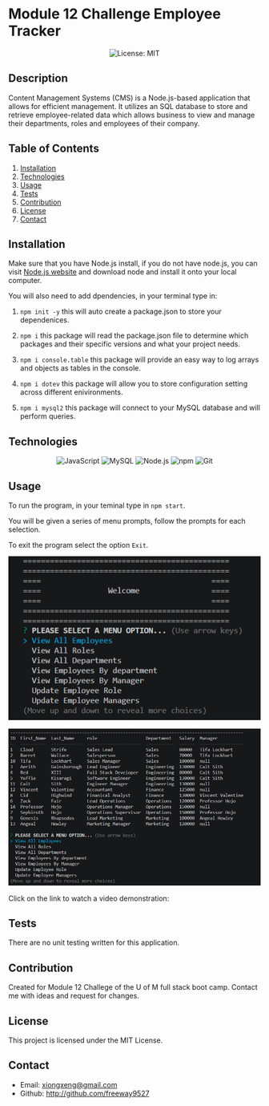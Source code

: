 # Module 12 Challenge Employee Tracker
<p align="center">
  <img src="https://img.shields.io/badge/License-MIT-blue" alt="License: MIT">
</p>

## Description
Content Management Systems (CMS) is a Node.js-based application that allows for efficient management. It utilizes an SQL database to store and retrieve employee-related data which allows business to view and manage their departments, roles and employees of their company.


## Table of Contents
1. [Installation](#installation)
2. [Technologies](#technologies)
3. [Usage](#usage)
4. [Tests](#tests)
5. [Contribution](#contribution)
6. [License](#license)
7. [Contact](#contact)


## Installation

Make sure that you have Node.js install, if you do not have node.js, you can visit [Node.js website](https://nodejs.org/en) and download node and install it onto your local computer. 

You will also need to add dpendencies, in your terminal type in:

1. `npm init -y` this will auto create a package.json to store your dependenices.

2. `npm i` this package will read the package.json file to determine which packages and their specific versions and what your project needs.

3. `npm i console.table` this package will provide an easy way to log arrays and objects as tables in the console.

4. `npm i dotev` this package will allow you to store configuration setting across different enivironments.

5. `npm i mysql2` this package will connect to your MySQL database and will perform queries.

## Technologies
<p align="center">
  <img src="https://img.shields.io/badge/-JavaScript-blue?logo=JavaScript&logoColor=white" alt="JavaScript">
  <img src="https://img.shields.io/badge/-MySQL-blue?logo=MySQL&logoColor=white" alt="MySQL">
  <img src="https://img.shields.io/badge/-Node.js-purple?logo=Node.js&logoColor=white" alt="Node.js">
  <img src="https://img.shields.io/badge/-npm-CB3837?logo=npm&logoColor=white" alt="npm">
  <img src="https://img.shields.io/badge/-Git-orange?logo=Git&logoColor=white" alt="Git">
</p>

## Usage

To run the program, in your teminal type in `npm start`.

You will be given a series of menu prompts, follow the prompts for each selection.

To exit the program select the option `Exit`.

![Alt text](assets/images/employeeTrackerSS.png)

![Alt text](assets/images/employeeTrackerss2.png)

 Click on the link to watch a video demonstration:

## Tests

There are no unit testing written for this application.

## Contribution

Created for Module 12 Challege of the U of M full stack boot camp. Contact me with ideas and request for changes.

## License
This project is licensed under the MIT License.

## Contact

 * Email: xiongxeng@gmail.com
 * Github: http://github.com/freeway9527



